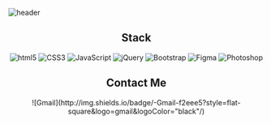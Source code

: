 
 ![header](https://capsule-render.vercel.app/api?type=waving&&color=b57fb3&height=200&section=header&text=An%20gahee&fontSize=60&fontAlign=22&fontAlignY=38&fontColor=fdf2f0)
 <br>
 <h2 align=center>Stack</h2>
  <div align=center>
	
  ![html5](http://img.shields.io/badge/-HTML5-f2eee5?style=flat-square&logo=html5&logoColor="black"/)
 ![CSS3](http://img.shields.io/badge/-CSS3-e5c1c5?style=flat-square&logo=css3&logoColor="black"/)
 ![JavaScript](http://img.shields.io/badge/-JavaScript-c3e2dd?style=flat-square&logo=javascript&logoColor="black"/)
 ![jQuery](http://img.shields.io/badge/-jQuery-6eceda?style=flat-square&logo=jquery&logoColor="black"/)
 ![Bootstrap](http://img.shields.io/badge/-Bootstrap-bfc8d7?style=flat-square&logo=bootstrap&logoColor="black"/)
  ![Figma](http://img.shields.io/badge/-Figma-e2d2d2?style=flat-square&logo=figma&logoColor="black"/)
  ![Photoshop](http://img.shields.io/badge/-Photoshop-ebebe3?style=flat-square&logo=adobephotoshop&logoColor="black"/)
	
  </div>
 <h2 align=center>Contact Me</h2>
  <div align=center>
	  ![Gmail](http://img.shields.io/badge/-Gmail-f2eee5?style=flat-square&logo=gmail&logoColor="black"/)
  </div>

